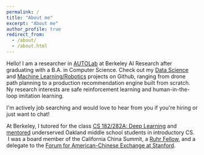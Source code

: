 ```yaml
---
permalink: /
title: "About me"
excerpt: "About me"
author_profile: true
redirect_from: 
  - /about/
  - /about.html
---
```


Hello! I am a researcher in [AUTOLab](https://autolab.berkeley.edu) at Berkeley AI Research after graduating with a B.A. in Computer Science. Check out my [Data Science](https://github.com/data-science-era) and [Machine Learning/Robotics](https://github.com/ml-robotics-era) projects on Github, ranging from drone path planning to a production recommendation engine built from scratch. Ny research interests are safe reinforcement learning and human-in-the-loop imitation learning.

I'm actively job searching and would love to hear from you if you're hiring or just want to chat!

At Berkeley, I tutored for the class [CS 182/282A: Deep Learning](https://inst.eecs.berkeley.edu/~cs182/fa22/) and [mentored](https://www.berkeleyanova.org/) underserved Oakland middle school students in introductory CS.  I was a board member of the California China Summit, a [Ruhr Fellow](https://www.northamerica.uaruhr.de/nyc/offers/ruhrfellowship.html.en), and a delegate to the [Forum for American-Chinese Exchange at Stanford](https://faces.stanford.edu/). 